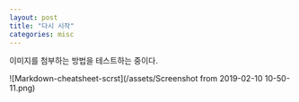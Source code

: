 ```yaml
---
layout: post
title: "다시 시작"
categories: misc
---
```


이미지를 첨부하는 방법을 테스트하는 중이다.

![Markdown-cheatsheet-scrst](/assets/Screenshot from 2019-02-10 10-50-11.png)
